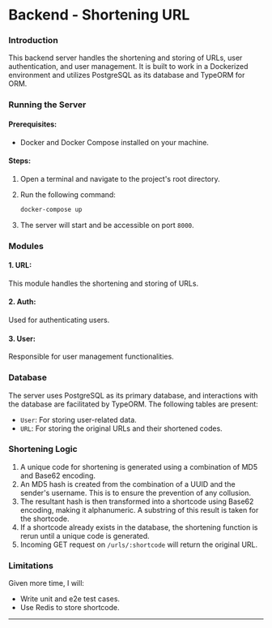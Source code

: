 # Backend - Shortening URL

### Introduction

This backend server handles the shortening and storing of URLs, user authentication, and user management. It is built to work in a Dockerized environment and utilizes PostgreSQL as its database and TypeORM for ORM.

### Running the Server

#### Prerequisites:

- Docker and Docker Compose installed on your machine.

#### Steps:

1. Open a terminal and navigate to the project's root directory.
2. Run the following command:

   ```bash
   docker-compose up
   ```

3. The server will start and be accessible on port `8000`.

### Modules

#### 1. URL:

This module handles the shortening and storing of URLs.

#### 2. Auth:

Used for authenticating users.

#### 3. User:

Responsible for user management functionalities.

### Database

The server uses PostgreSQL as its primary database, and interactions with the database are facilitated by TypeORM. The following tables are present:

- `User`: For storing user-related data.
- `URL`: For storing the original URLs and their shortened codes.

### Shortening Logic

1. A unique code for shortening is generated using a combination of MD5 and Base62 encoding.
2. An MD5 hash is created from the combination of a UUID and the sender's username. This is to ensure the prevention of any collusion.
3. The resultant hash is then transformed into a shortcode using Base62 encoding, making it alphanumeric. A substring of this result is taken for the shortcode.
4. If a shortcode already exists in the database, the shortening function is rerun until a unique code is generated.
5. Incoming GET request on `/urls/:shortcode` will return the original URL.

### Limitations

Given more time, I will:

- Write unit and e2e test cases.
- Use Redis to store shortcode.

---
